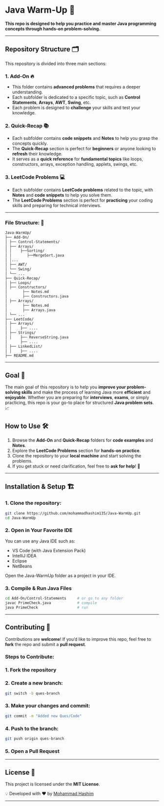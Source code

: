 # **Java Warm-Up** 🚀
**This repo is designed to help you practice and master **Java programming** concepts through hands-on problem-solving.**

 ---
## Repository Structure 🗂️

This repository is divided into three main sections:

### 1. **Add-On** 🔥
- This folder contains **advanced problems** that requires a deeper understanding.
- Each subfolder is dedicated to a specific topic, such as **Control Statements**, **Arrays**, **AWT**, **Swing**, etc.
- Each problem is designed to **challenge** your skills and test your knowledge.

### 2. **Quick-Recap** 📚

- Each subfolder contains **code snippets** and **Notes** to help you grasp the concepts quickly.
- The **Quick-Recap** section is perfect for **beginners** or anyone looking to **refresh** their knowledge.
- It serves as a **quick reference** for **fundamental topics** like loops, constructors, arrays, exception handling, applets, swings, etc.

### 3. LeetCode Problems 💻

- Each subfolder contains **LeetCode problems** related to the topic, with **Notes** and **code snippets** to help you solve them.
- The **LeetCode Problems** section is perfect for **practicing** your coding skills and preparing for technical interviews.

---
### File Structure: 📂

```bash
Java-WarmUp/
├── Add-On/
│ ├── Control-Statements/ 
│ ├── Arrays/
│ │    ├──Sorting/
│ │       ├──MergeSort.java
│ │...
│ ├── AWT/
│ └── Swing/
│ └── ...
├── Quick-Recap/
│ ├── Loops/
│ ├── Constructors/
│       ├── Notes.md
│       ├── Constructors.java
│ ├── Arrays/
│       ├── Notes.md
│       ├── Arrays.java
│ └── ...
├── LeetCode/
│ ├── Arrays/
│ │    ├── ....
│ ├── Strings/ 
│ │    ├── ReverseString.java
│      ├── ....
│ ├── LinkedList/
│ │    ├── ....
├── README.md
```

---

## Goal 🎯
The main goal of this repository is to help you **improve your problem-solving skills** and make the process of learning Java more **efficient** and **enjoyable**. Whether you are preparing for **interviews**, **exams**, or simply practicing, this repo is your go-to place for structured **Java problem sets**. 📈

## How to Use 🛠️
1. Browse the **Add-On** and **Quick-Recap** folders for **code examples** and **Notes**.
2. Explore the **LeetCode Problems** section for **hands-on practice**.
3. Clone the repository to your **local machine** and start solving the problems.
4. If you get stuck or need clarification, feel free to **ask for help**! 🤔

---
## **Installation & Setup** 🏗  

### 1. Clone the repository:

```bash
git clone https://github.com/mohammadhashim135/Java-WarmUp.git
cd Java-WarmUp
```
### **2. Open in Your Favorite IDE**

You can use any Java IDE such as:

- VS Code (with Java Extension Pack)
- IntelliJ IDEA
- Eclipse
- NetBeans

Open the Java-WarmUp folder as a project in your IDE.

### **3. Compile & Run Java Files**

```bash
cd Add-On/Control-Statements     # or go to any folder
javac PrimeCheck.java            # compile
java PrimeCheck                  # run
```
---

## **Contributing** 🤝
Contributions are **welcome**! If you’d like to improve this repo, feel free to **fork** the repo and submit a **pull request**. 

### **Steps to Contribute:**

### **1. Fork the repository**

### **2. Create a new branch:**
```bash
git switch -b ques-branch
```

### **3. Make your changes and commit:**

```bash
git commit -m "Added new Ques/Code"
```
### **4. Push to the branch:**
```bash
git push origin ques-branch
```
### **5. Open a Pull Request**
---

## **License** 📜
This project is licensed under the **MIT License**.

💡 Developed with ❤️ by [Mohammad Hashim](https://github.com/mohammadhashim135/Java-WarmUp)

---
